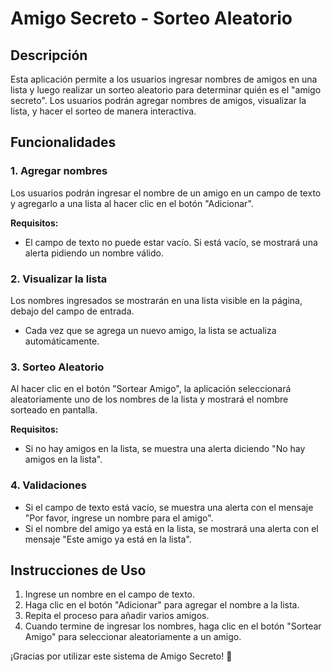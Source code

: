 # Amigo Secreto - Sorteo Aleatorio

## Descripción
Esta aplicación permite a los usuarios ingresar nombres de amigos en una lista y luego realizar un sorteo aleatorio para determinar quién es el "amigo secreto". Los usuarios podrán agregar nombres de amigos, visualizar la lista, y hacer el sorteo de manera interactiva.

## Funcionalidades

### 1. Agregar nombres
Los usuarios podrán ingresar el nombre de un amigo en un campo de texto y agregarlo a una lista al hacer clic en el botón "Adicionar".

**Requisitos:**
- El campo de texto no puede estar vacío. Si está vacío, se mostrará una alerta pidiendo un nombre válido.

### 2. Visualizar la lista
Los nombres ingresados se mostrarán en una lista visible en la página, debajo del campo de entrada.

- Cada vez que se agrega un nuevo amigo, la lista se actualiza automáticamente.

### 3. Sorteo Aleatorio
Al hacer clic en el botón "Sortear Amigo", la aplicación seleccionará aleatoriamente uno de los nombres de la lista y mostrará el nombre sorteado en pantalla.

**Requisitos:**
- Si no hay amigos en la lista, se muestra una alerta diciendo "No hay amigos en la lista".

### 4. Validaciones
- Si el campo de texto está vacío, se muestra una alerta con el mensaje "Por favor, ingrese un nombre para el amigo".
- Si el nombre del amigo ya está en la lista, se mostrará una alerta con el mensaje "Este amigo ya está en la lista".
  
## Instrucciones de Uso

1. Ingrese un nombre en el campo de texto.
2. Haga clic en el botón "Adicionar" para agregar el nombre a la lista.
3. Repita el proceso para añadir varios amigos.
4. Cuando termine de ingresar los nombres, haga clic en el botón "Sortear Amigo" para seleccionar aleatoriamente a un amigo.

¡Gracias por utilizar este sistema de Amigo Secreto! 🎉
